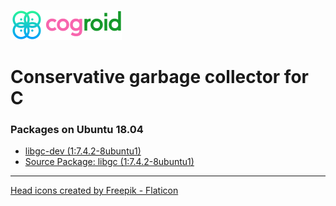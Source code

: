 [![cogroid.com](https://github.com/cogroid/resources/raw/main/images/banner/cogroid-48.png)](https://cogroid.com)

# Conservative garbage collector for C

### Packages on Ubuntu 18.04

* [libgc-dev (1:7.4.2-8ubuntu1)](https://packages.ubuntu.com/bionic/libgc-dev)
* [Source Package: libgc (1:7.4.2-8ubuntu1)](https://packages.ubuntu.com/source/bionic/libgc)


---
[Head icons created by Freepik - Flaticon](https://www.flaticon.com/free-icons/head)
